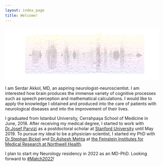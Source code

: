 ```yaml
---
layout: index_page
title: Welcome!
---
```

<img src="images/HFA-plasma-allt.png?raw=true" title="High Frequency Activity in anterior STG when listening to the speech (gray line) across trials (different colors)"/>

I am Serdar Akkol, MD, an aspiring neurologist-neuroscientist. I am interested how brain produces the immense variety of cognitive processes such as speech perception and mathematical calculations. I would like to apply the knowledge I obtained and produced into the care of patients with neurological diseases and into the improvement of their lives.

I graduated from Istanbul University, Cerrahpaşa School of Medicine in June, 2018. After receiving my medical degree, I started to work with [Dr.Josef Parvizi](https://scholar.google.com.tr/citations?user=t4XXQ7AAAAAJ&hl=en&oi=ao) as a postdoctoral scholar at [Stanford University](https://med.stanford.edu/neurology.html) until May 2019. To pursue my ideal to be a physician-scientist, I started my PhD with [Dr.Stephan Bickel](https://pubmed.ncbi.nlm.nih.gov/?term=Bickel%2C+Stephan%5BAuthor%5D&sort=) and [Dr.Ashesh Mehta](https://scholar.google.com.tr/citations?user=Foh8-ewAAAAJ&hl=en&oi=ao) at [the Feinstein Institutes for Medical Research at Northwell Health](https://feinstein.northwell.edu/).

I plan to start my Neurology residency in 2022 as an MD-PhD. Looking forward to [#Match2022](https://twitter.com/hashtag/Match2022)!



